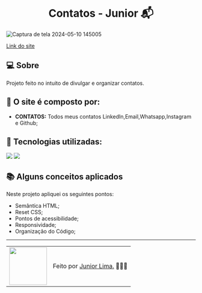 <h1 align="center">Contatos - Junior 📬</h1>

![Captura de tela 2024-05-10 145005](https://github.com/juniorlimadev/portifolio/assets/99328261/f3da119e-0504-44c1-9d8f-d95028325977)

<a href="https://contatosjuniorlima.netlify.app/"> Link do site </a>

## 💻 Sobre

Projeto feito no intuito de divulgar e organizar contatos.

## 🤯 O site é composto por:

- **CONTATOS:** Todos meus contatos LinkedIn,Email,Whatsapp,Instagram e Github;

## 🧠 Tecnologias utilizadas:
<div>
    <img src="https://img.shields.io/badge/HTML5-E34F26?style=for-the-badge&logo=html5&logoColor=white" />
    <img src="https://img.shields.io/badge/CSS3-1572B6?style=for-the-badge&logo=css3&logoColor=white" />
</div>

## 📚 Alguns conceitos aplicados

Neste projeto apliquei os seguintes pontos:
+ Semântica HTML;
+ Reset CSS;
+ Pontos de acessibilidade;
+ Responsividade;
+ Organização do Código;

---

<table>
  <tr>
    <td>
      <img src="https://github.com/juniorlimadev/portifolio/assets/99328261/3e4a2252-2fa0-47fe-a306-561f9a599206" width="100px" />
    </td>
    <td>
      Feito por <a href="https://github.com/juniorlimadev">Junior Lima.</a> 🙋🏻‍♂️
    </td>
  </tr>
</table>


